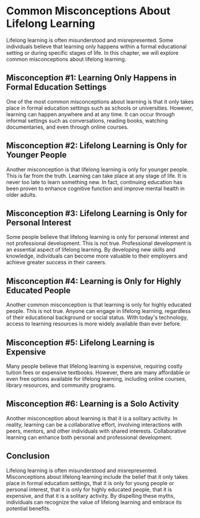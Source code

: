 Common Misconceptions About Lifelong Learning
======================================================================

Lifelong learning is often misunderstood and misrepresented. Some individuals believe that learning only happens within a formal educational setting or during specific stages of life. In this chapter, we will explore common misconceptions about lifelong learning.

Misconception #1: Learning Only Happens in Formal Education Settings
--------------------------------------------------------------------

One of the most common misconceptions about learning is that it only takes place in formal education settings such as schools or universities. However, learning can happen anywhere and at any time. It can occur through informal settings such as conversations, reading books, watching documentaries, and even through online courses.

Misconception #2: Lifelong Learning is Only for Younger People
--------------------------------------------------------------

Another misconception is that lifelong learning is only for younger people. This is far from the truth. Learning can take place at any stage of life. It is never too late to learn something new. In fact, continuing education has been proven to enhance cognitive function and improve mental health in older adults.

Misconception #3: Lifelong Learning is Only for Personal Interest
-----------------------------------------------------------------

Some people believe that lifelong learning is only for personal interest and not professional development. This is not true. Professional development is an essential aspect of lifelong learning. By developing new skills and knowledge, individuals can become more valuable to their employers and achieve greater success in their careers.

Misconception #4: Learning is Only for Highly Educated People
-------------------------------------------------------------

Another common misconception is that learning is only for highly educated people. This is not true. Anyone can engage in lifelong learning, regardless of their educational background or social status. With today's technology, access to learning resources is more widely available than ever before.

Misconception #5: Lifelong Learning is Expensive
------------------------------------------------

Many people believe that lifelong learning is expensive, requiring costly tuition fees or expensive textbooks. However, there are many affordable or even free options available for lifelong learning, including online courses, library resources, and community programs.

Misconception #6: Learning is a Solo Activity
---------------------------------------------

Another misconception about learning is that it is a solitary activity. In reality, learning can be a collaborative effort, involving interactions with peers, mentors, and other individuals with shared interests. Collaborative learning can enhance both personal and professional development.

Conclusion
----------

Lifelong learning is often misunderstood and misrepresented. Misconceptions about lifelong learning include the belief that it only takes place in formal education settings, that it is only for young people or personal interest, that it is only for highly educated people, that it is expensive, and that it is a solitary activity. By dispelling these myths, individuals can recognize the value of lifelong learning and embrace its potential benefits.
